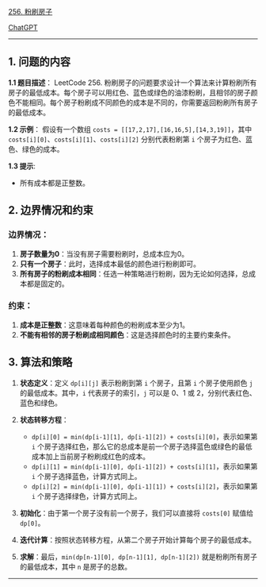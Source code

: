 [256. 粉刷房子](https://leetcode.cn/problems/paint-house)

[ChatGPT](https://chat.openai.com/share/9381e1fc-e334-4592-98f4-19b06c3a339f)

---

## 1. 问题的内容
**1.1 题目描述**：
LeetCode 256. 粉刷房子的问题要求设计一个算法来计算粉刷所有房子的最低成本。每个房子可以用红色、蓝色或绿色的油漆粉刷，且相邻的房子颜色不能相同。每个房子粉刷成不同颜色的成本是不同的，你需要返回粉刷所有房子的最低成本。

**1.2 示例**：
假设有一个数组 `costs = [[17,2,17],[16,16,5],[14,3,19]]`，其中 `costs[i][0]`、`costs[i][1]`、`costs[i][2]` 分别代表粉刷第 `i` 个房子为红色、蓝色、绿色的成本。

**1.3 提示**:
- 所有成本都是正整数。

## 2. 边界情况和约束
### 边界情况：

1. **房子数量为0**：当没有房子需要粉刷时，总成本应为0。
2. **只有一个房子**：此时，选择成本最低的颜色进行粉刷即可。
3. **所有房子的粉刷成本相同**：任选一种策略进行粉刷，因为无论如何选择，总成本都是固定的。

### 约束：

1. **成本是正整数**：这意味着每种颜色的粉刷成本至少为1。
2. **不能有相邻的房子粉刷成相同颜色**：这是选择颜色时的主要约束条件。

## 3. 算法和策略
1. **状态定义**：定义 `dp[i][j]` 表示粉刷到第 `i` 个房子，且第 `i` 个房子使用颜色 `j` 的最低成本。其中，`i` 代表房子的索引，`j` 可以是 0、1 或 2，分别代表红色、蓝色和绿色。

2. **状态转移方程**：
   - `dp[i][0] = min(dp[i-1][1], dp[i-1][2]) + costs[i][0]`，表示如果第 `i` 个房子选择红色，那么它的总成本是前一个房子选择蓝色或绿色的最低成本加上当前房子粉刷成红色的成本。
   - `dp[i][1] = min(dp[i-1][0], dp[i-1][2]) + costs[i][1]`，表示如果第 `i` 个房子选择蓝色，计算方式同上。
   - `dp[i][2] = min(dp[i-1][0], dp[i-1][1]) + costs[i][2]`，表示如果第 `i` 个房子选择绿色，计算方式同上。

3. **初始化**：由于第一个房子没有前一个房子，我们可以直接将 `costs[0]` 赋值给 `dp[0]`。

4. **迭代计算**：按照状态转移方程，从第二个房子开始计算每个房子的最低成本。

5. **求解**：最后，`min(dp[n-1][0], dp[n-1][1], dp[n-1][2])` 就是粉刷所有房子的最低成本，其中 `n` 是房子的总数。

---
